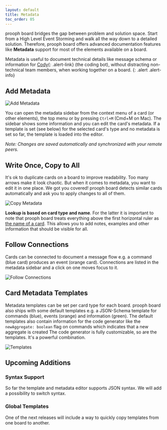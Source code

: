 ```yaml
---
layout: default
title: Metadata
toc_order: 05
---
```


prooph board bridges the gap between problem and solution space. Start from a High Level Event Storming and walk all the way down to a detailed solution. Therefore, prooph board offers advanced documentation features like **Metadata** support for most of the elements available on a board.

Metadata is useful to document technical details like message schema or information for [Cody]({{site.baseurl}}/cody/Cody-Server){: .alert-link} (the coding bot), without distracting non-technical team members, when working together on a board.
{: .alert .alert-info}

## Add Metadata

<img src="{{site.baseurl}}/assets/images/meta_add_metadata.gif" alt="Add Metadata" />

You can open the metadata sidebar from the context menu of a card (or other elements), the top menu or by pressing `Ctrl+M` (Cmd+M on Mac). The sidebar shows some information and you can edit the card's metadata. If a template is set (see below) for the selected card's type and no metadata is set so far, the template is loaded into the editor.

_Note: Changes are saved automatically and synchronized with your remote peers._

## Write Once, Copy to All

It's ok to duplicate cards on a board to improve readability. Too many arrows make it look chaotic. But when it comes to metadata, you want to edit it in one place. We got you covered! prooph board detects similar cards automatically and ask you to apply changes to all of them.

<img src="{{site.baseurl}}/assets/images/meta_copy_metadata.gif" alt="Copy Metadata" />

**Lookup is based on card type and name**. For the latter it is important to note that prooph board treats everything above the first horizontal ruler as [the name of a card]({{site.baseurl}}/board_workspace/Cards#horizontal-rules). This allows you to add notes, examples and other information that should be visible for all.

## Follow Connections

Cards can be connected to document a message flow e.g. a command (blue card) produces an event (orange card). Connections are listed in the metadata sidebar and a click on one moves focus to it.

<img src="{{site.baseurl}}/assets/images/meta_follow_connections.gif" alt="Follow Connections" />

## Card Metadata Templates

Metadata templates can be set per card type for each board. prooph board also ships with some default templates e.g. a JSON-Schema template for commands (blue), events (orange) and information (green). The default templates also contain information for the code generator like the `newAggregate: boolean` flag on commands which indicates that a new aggregate is created
The code generator is fully customizable, so are the templates. It's a powerful combination. 

<img src="{{site.baseurl}}/assets/images/meta_templates.gif" alt="Templates" />

## Upcoming Additions

### Syntax Support
So far the template and metadata editor supports JSON syntax. We will add a possibility to switch syntax.

### Global Templates
One of the next releases will include a way to quickly copy templates from one board to another.
